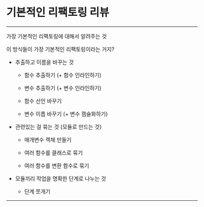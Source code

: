 # 기본적인 리팩토링 리뷰 

***

가장 기본적인 리팩토링에 대해서 알려주는 것 

이 방식들이 가장 기본적인 리팩토링이라는 거지?

- 추출하고 이름을 바꾸는 것

  - 함수 추출하기 (+ 함수 인라인하기)
  
  - 변수 추출하기 (+ 변수 인라인하기)
  
  - 함수 선언 바꾸기 
  
  - 변수 이름 바꾸기 (+ 변수 캠슐화하기)

- 관련있는 걸 묶는 것 (모듈로 만드는 것) 

  - 매개변수 캑체 만들기
  
  - 여러 함수를 클래스로 묶기
  
  - 여러 함수를 변환 함수로 묶기 

- 모듈끼리 작업을 명확한 단계로 나누는 것

  - 단계 쪼개기 
  
***

